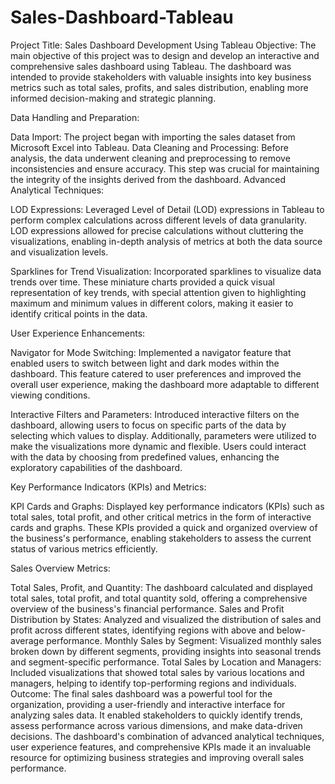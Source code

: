 # Sales-Dashboard-Tableau
Project Title: Sales Dashboard Development Using Tableau
Objective: The main objective of this project was to design and develop an interactive and comprehensive sales dashboard using Tableau. The dashboard was intended to provide stakeholders with valuable insights into key business metrics such as total sales, profits, and sales distribution, enabling more informed decision-making and strategic planning.

Data Handling and Preparation:

Data Import: The project began with importing the sales dataset from Microsoft Excel into Tableau.
Data Cleaning and Processing: Before analysis, the data underwent cleaning and preprocessing to remove inconsistencies and ensure accuracy. This step was crucial for maintaining the integrity of the insights derived from the dashboard.
Advanced Analytical Techniques:

LOD Expressions: Leveraged Level of Detail (LOD) expressions in Tableau to perform complex calculations across different levels of data granularity. LOD expressions allowed for precise calculations without cluttering the visualizations, enabling in-depth analysis of metrics at both the data source and visualization levels.

Sparklines for Trend Visualization: Incorporated sparklines to visualize data trends over time. These miniature charts provided a quick visual representation of key trends, with special attention given to highlighting maximum and minimum values in different colors, making it easier to identify critical points in the data.

User Experience Enhancements:

Navigator for Mode Switching: Implemented a navigator feature that enabled users to switch between light and dark modes within the dashboard. This feature catered to user preferences and improved the overall user experience, making the dashboard more adaptable to different viewing conditions.

Interactive Filters and Parameters: Introduced interactive filters on the dashboard, allowing users to focus on specific parts of the data by selecting which values to display. Additionally, parameters were utilized to make the visualizations more dynamic and flexible. Users could interact with the data by choosing from predefined values, enhancing the exploratory capabilities of the dashboard.

Key Performance Indicators (KPIs) and Metrics:

KPI Cards and Graphs: Displayed key performance indicators (KPIs) such as total sales, total profit, and other critical metrics in the form of interactive cards and graphs. These KPIs provided a quick and organized overview of the business's performance, enabling stakeholders to assess the current status of various metrics efficiently.

Sales Overview Metrics:

Total Sales, Profit, and Quantity: The dashboard calculated and displayed total sales, total profit, and total quantity sold, offering a comprehensive overview of the business's financial performance.
Sales and Profit Distribution by States: Analyzed and visualized the distribution of sales and profit across different states, identifying regions with above and below-average performance.
Monthly Sales by Segment: Visualized monthly sales broken down by different segments, providing insights into seasonal trends and segment-specific performance.
Total Sales by Location and Managers: Included visualizations that showed total sales by various locations and managers, helping to identify top-performing regions and individuals.
Outcome: The final sales dashboard was a powerful tool for the organization, providing a user-friendly and interactive interface for analyzing sales data. It enabled stakeholders to quickly identify trends, assess performance across various dimensions, and make data-driven decisions. The dashboard's combination of advanced analytical techniques, user experience features, and comprehensive KPIs made it an invaluable resource for optimizing business strategies and improving overall sales performance.
